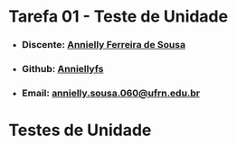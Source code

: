 # Tarefa 01 - Teste de Unidade

* ### Discente: [Annielly Ferreira de Sousa](https://github.com/Anniellyfs)
* ### Github: [Anniellyfs](https://github.com/Anniellyfs)
* ### Email: [annielly.sousa.060@ufrn.edu.br](https://github.com/Anniellyfs)

# Testes de Unidade